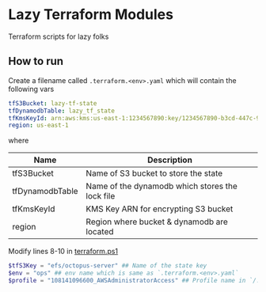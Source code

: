 # Lazy Terraform Modules

Terraform scripts for lazy folks

## How to run

Create a filename called `.terraform.<env>.yaml` which will contain the following vars

```yaml
tfS3Bucket: lazy-tf-state
tfDynamodbTable: lazy_tf_state
tfKmsKeyId: arn:aws:kms:us-east-1:1234567890:key/1234567890-b3cd-447c-9cd2-7a9d095a143a
region: us-east-1
```

where

| Name            | Description                                     |
| --------------- | ----------------------------------------------- |
| tfS3Bucket      | Name of S3 bucket to store the state            |
| tfDynamodbTable | Name of the dynamodb which stores the lock file |
| tfKmsKeyId      | KMS Key ARN for encrypting S3 bucket            |
| region          | Region where bucket & dynamodb are located      |

Modify lines 8-10 in [terraform.ps1](./terraform.ps1)

```powershell
$tfS3Key = "efs/octopus-server" ## Name of the state key
$env = "ops" ## env name which is same as `.terraform.<env>.yaml`
$profile = "108141096600_AWSAdministratorAccess" ## Profile name in `/.aws/credentials
```
